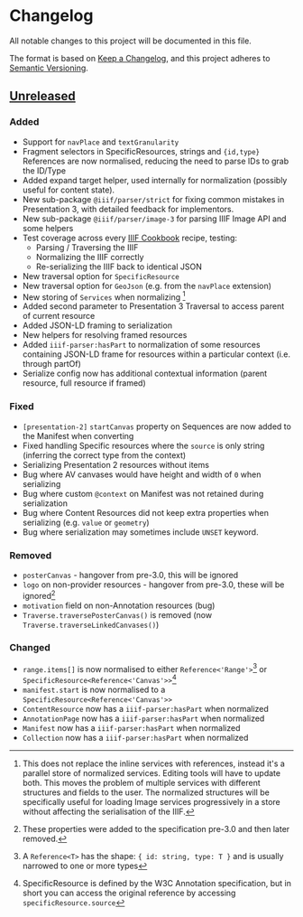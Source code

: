 # Changelog
All notable changes to this project will be documented in this file.

The format is based on [Keep a Changelog](https://keepachangelog.com/en/1.0.0/),
and this project adheres to [Semantic Versioning](https://semver.org/spec/v2.0.0.html).

## [Unreleased](https://github.com/iiif-commons/parser/compare/v1.0.10...main)

<!--
### Fixed
### Added
### Changed
### Removed
### Security
-->

### Added
- Support for `navPlace` and `textGranularity`
- Fragment selectors in SpecificResources, strings and `{id,type}` References are now normalised, reducing the need to parse IDs to grab the ID/Type
- Added expand target helper, used internally for normalization (possibly useful for content state).
- New sub-package `@iiif/parser/strict` for fixing common mistakes in Presentation 3, with detailed feedback for implementors.
- New sub-package `@iiif/parser/image-3` for parsing IIIF Image API and some helpers
- Test coverage across every [IIIF Cookbook](https://iiif.io/api/cookbook) recipe, testing:
  - Parsing / Traversing the IIIF
  - Normalizing the IIIF correctly
  - Re-serializing the IIIF back to identical JSON
- New traversal option for `SpecificResource`
- New traversal option for `GeoJson` (e.g. from the `navPlace` extension)
- New storing of `Services` when normalizing [^4]
- Added second parameter to Presentation 3 Traversal to access parent of current resource
- Added JSON-LD framing to serialization
- New helpers for resolving framed resources
- Added `iiif-parser:hasPart` to normalization of some resources containing JSON-LD frame for resources within a particular context (i.e. through partOf)
- Serialize config now has additional contextual information (parent resource, full resource if framed)

### Fixed
- `[presentation-2]` `startCanvas` property on Sequences are now added to the Manifest when converting
- Fixed handling Specific resources where the `source` is only string (inferring the correct type from the context)
- Serializing Presentation 2 resources without items
- Bug where AV canvases would have height and width of `0` when serializing
- Bug where custom `@context` on Manifest was not retained during serialization
- Bug where Content Resources did not keep extra properties when serializing (e.g. `value` or `geometry`)
- Bug where serialization may sometimes include `UNSET` keyword. 

### Removed
- `posterCanvas` - hangover from pre-3.0, this will be ignored
- `logo` on non-provider resources - hangover from pre-3.0, these will be ignored[^3]
- `motivation` field on non-Annotation resources (bug)
- `Traverse.traversePosterCanvas()` is removed (now `Traverse.traverseLinkedCanvases()`)
 

### Changed
- `range.items[]` is now normalised to either `Reference<'Range'>`[^1] or `SpecificResource<Reference<'Canvas'>>`[^2]
- `manifest.start` is now normalised to a `SpecificResource<Reference<'Canvas'>>`
- `ContentResource` now has a `iiif-parser:hasPart` when normalized
- `AnnotationPage` now has a `iiif-parser:hasPart` when normalized
- `Manifest` now has a `iiif-parser:hasPart` when normalized
- `Collection` now has a `iiif-parser:hasPart` when normalized


[^1]: A `Reference<T>` has the shape: `{ id: string, type: T }` and is usually narrowed to one or more types

[^2]: SpecificResource is defined by the W3C Annotation specification, but in short you can access the original reference by accessing `specificResource.source`

[^3]: These properties were added to the specification pre-3.0 and then later removed.

[^4]: This does not replace the inline services with references, instead it's a parallel store of normalized services. Editing tools will have to update both. This moves the problem of multiple services with different structures and fields to the user. The normalized structures will be specifically useful for loading Image services progressively in a store without affecting the serialisation of the IIIF. 
